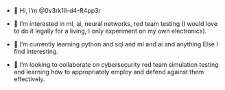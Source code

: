 - 👋 Hi, I’m @0v3rk1ll-d4-R4pp3r

- 👀 I’m interested in ml, ai, neural networks, red team testing
  (I would love to do it legally for a living, I only experiment on my own electronics).

- 🌱 I’m currently learning python and sql and ml and ai and anything Else I find interesting.

- 💞️ I’m looking to collaborate on cybersecurity red team simulation testing and learning how
  to appropriately employ and defend against them effectively.
